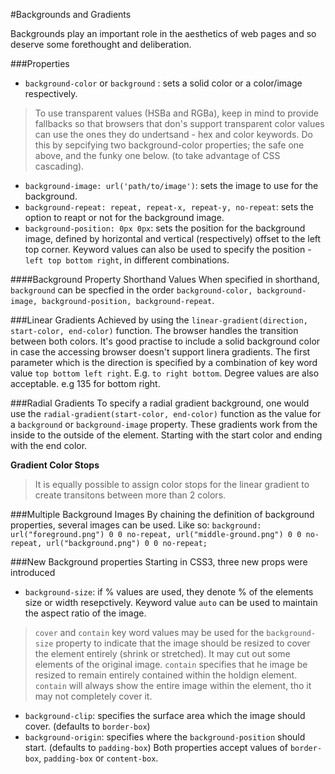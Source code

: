 #Backgrounds and Gradients

Backgrounds play an important role in the aesthetics of web pages and so deserve some forethought and deliberation.

###Properties
* `background-color` or `background` :  sets a solid color or a color/image respectively.

> To use transparent values (HSBa and RGBa), keep in mind to provide fallbacks so that browsers that don's support transparent color values can use the ones they do undertsand - hex and color keywords. Do this by sepcifying two background-color properties; the safe one above, and the funky one below. (to take advantage of CSS cascading).

* `background-image: url('path/to/image')`:  sets the image to use for the background.
* `background-repeat: repeat, repeat-x, repeat-y, no-repeat`:  sets the option to reapt or not for the background image.
* `background-position: 0px 0px`:  sets the position for the background image, defined by horizontal and vertical (respectively) offset to the left top corner. Keyword values can also be used to specify the position - `left top bottom right`, in different combinations.

####Background Property Shorthand Values
When specified in shorthand, `background` can be specfied in the order `background-color, background-image, background-position, background-repeat`.

###Linear Gradients
Achieved by using the `linear-gradient(direction, start-color, end-color)` function. The browser handles the transition between both colors. It's good practise to include a solid background color in case the accessing browser doesn't support linera gradients. The first parameter which is the direction is specified by a combination of key word value `top bottom left right`. E.g. `to right bottom`. Degree values are also acceptable. e.g 135 for bottom right.

###Radial Gradients
To specify a radial gradient background, one would use the `radial-gradient(start-color, end-color)` function as the value for a `background` or `background-image` property. These gradients work from the inside to the outside of the element. Starting with the  start color and ending with the end color.

**Gradient Color Stops**
> It is equally possible to assign color stops for the linear gradient to create transitons between more than 2 colors.

###Multiple Background Images
By chaining the definition of background properties, several images can be used. Like so:
`background:  url("foreground.png") 0 0 no-repeat, url("middle-ground.png") 0 0 no-repeat, url("background.png") 0 0 no-repeat;`

###New Background properties
Starting in CSS3, three new props were introduced 
* `background-size`:  if % values are used, they denote % of the elements size or width resepctively. Keyword value `auto` can be used to maintain the aspect ratio of the image.
> `cover` and `contain` key word values may be used for the `background-size` property to indicate that the image should be resized to cover the element entirely (shrink or stretched). It may cut out some elements of the original image. `contain` specifies that he image be resized to remain entirely contained within the holdign element. `contain` will always show the entire image within the element, tho it may not completely cover it.

*  `background-clip`: specifies the surface area which the image should cover. (defaults to `border-box`)
*  `background-origin`: specifies where the `background-position` should start. (defaults to `padding-box`)
Both properties accept values of `border-box`, `padding-box` or `content-box`.



